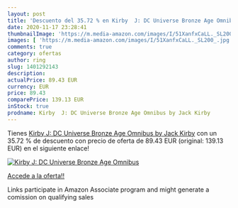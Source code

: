```yaml
---
layout: post
title: 'Descuento del 35.72 % en Kirby  J: DC Universe Bronze Age Omnibus'
date: 2020-11-17 23:28:41
thumbnailImage: 'https://m.media-amazon.com/images/I/51XanfxCaLL._SL200_.jpg'
images: [ 'https://m.media-amazon.com/images/I/51XanfxCaLL._SL200_.jpg' ]
comments: true
category: ofertas
author: ring
slug: 1401292143
description:
actualPrice: 89.43 EUR
currency: EUR
price: 89.43
comparePrice: 139.13 EUR
inStock: true
prodname: Kirby  J: DC Universe Bronze Age Omnibus by Jack Kirby
---
```


Tienes [Kirby  J: DC Universe Bronze Age Omnibus by Jack Kirby](https://www.amazon.es/dp/1401292143/?tag=tolees-21) con un 35.72 % de descuento con precio de oferta de 89.43 EUR (original: 139.13 EUR) en el siguiente enlace!

[![Kirby  J: DC Universe Bronze Age Omnibus](https://m.media-amazon.com/images/I/51XanfxCaLL._SL200_.jpg)](https://www.amazon.es/dp/1401292143/?tag=tolees-21)

[Accede a la oferta!!](https://www.amazon.es/dp/1401292143/?tag=tolees-21)

Links participate in Amazon Associate program and might generate a comission on qualifying sales



